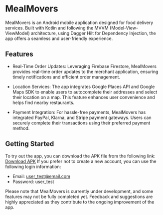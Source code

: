 # MealMovers

MealMovers is an Android mobile application designed for food delivery services. Built with Kotlin and following the MVVM (Model-View-ViewModel) architecture, using  Dagger Hilt for Dependency Injection, the app offers a seamless and user-friendly experience. 

## Features

- Real-Time Order Updates: Leveraging Firebase Firestore, MealMovers provides real-time order updates to the merchant application, ensuring timely notifications and efficient order management.

- Location Services: The app integrates Google Places API and Google Maps SDK to enable users to autocomplete their addresses and select their location on a map. This feature enhances user convenience and helps find nearby restaurants.

- Payment Integration: For hassle-free payments, MealMovers has integrated PayPal, Klarna, and Stripe payment gateways. Users can securely complete their transactions using their preferred payment method.

## Getting Started

To try out the app, you can download the APK file from the following link: [Download APK](https://drive.google.com/file/d/1OHzjPkpz0aUnkgyXXApbZEQplVrbzDKV/view?usp=drive_link)
If you prefer not to create a new account, you can use the following login information:
- Email: user_test@email.com
- Password: user_test

Please note that MealMovers is currently under development, and some features may not be fully completed yet. Feedback and suggestions are highly appreciated as they contribute to the ongoing improvement of the app.


